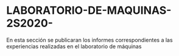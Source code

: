 # LABORATORIO-DE-MAQUINAS-2S2020-
En esta sección se publicaran los informes correspondientes a las experiencias realizadas en el laboratorio de máquinas
